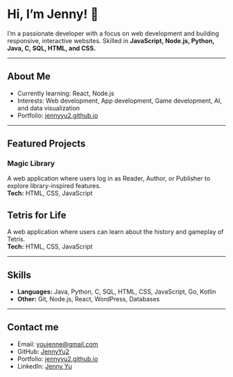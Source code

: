 # Hi, I’m Jenny! 👋
I’m a passionate developer with a focus on web development and building responsive, interactive websites. 
Skilled in **JavaScript, Node.js, Python, Java, C, SQL, HTML, and CSS.**

---

## About Me
- Currently learning: React, Node.js  
- Interests: Web development, App development, Game development, AI, and data visualization  
- Portfolio: [jennyyu2.github.io](https://jennyyu2.github.io)

---

## Featured Projects

### Magic Library
A web application where users log in as Reader, Author, or Publisher to explore library-inspired features.  
**Tech:** HTML, CSS, JavaScript

## Tetris for Life 
A web application where users can learn about the history and gameplay of Tetris.  
**Tech:** HTML, CSS, JavaScript

---

## Skills
- **Languages:** Java, Python, C, SQL, HTML, CSS, JavaScript, Go, Kotlin 
- **Other:** Git, Node.js, React, WordPress, Databases

---

## Contact me
- Email: youjenne@gmail.com
- GitHub: [JennyYu2](https://github.com/JennyYu2)  
- Portfolio: [jennyyu2.github.io](https://jennyyu2.github.io)  
- LinkedIn: [Jenny Yu](https://www.linkedin.com/in/jenny-yu-174081191/)
